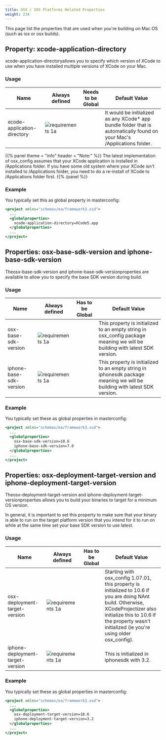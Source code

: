 ```yaml
---
title: OSX / IOS Platforms Related Properties
weight: 234
---
```


This page list the properties that are used when you&#39;re building on Mac OS (such as ios or osx builds).

<a name="xcode-application-directory"></a>
## Property: xcode-application-directory ##

xcode-application-directoryallows you to specify which version of XCode to use when you have installed multiple versions of XCode on your Mac.

<a name="xcode-application-directory_Usage"></a>
### Usage ###

Name |Always defined |Needs to be Global |Default Value |
--- |--- |--- |--- |
| xcode-application-directory | ![requirements 1a]( requirements1a.gif ) |  | It would be initialized as any XCode* app bundle folder that is automatically found on your Mac&#39;s /Applications folder. |


{{% panel theme = "info" header = "Note:" %}}
The latest implementation of osx_config assumes that your XCode application is installed in
/Applications folder.  If you have some old system where your XCode isn&#39;t installed to /Applications folder,
you need to do a re-install of XCode to /Applications folder first.
{{% /panel %}}
<a name="xcode-application-directory_Example"></a>
### Example ###

You typically set this as global property in masterconfig:


```xml
<project xmlns="schemas/ea/framework3.xsd">
  ...
  <globalproperties>
    xcode-application-directory=XCode5.app
  </globalproperties>
  ...
</project>
```
<a name="base-sdk-version"></a>
## Properties: osx-base-sdk-version and iphone-base-sdk-version ##

Theosx-base-sdk-version and iphone-base-sdk-versionproperties are available
to allow you to specify the base SDK version during build.

<a name="base-sdk-version_Usage"></a>
### Usage ###

Name |Always defined |Has to be Global |Default Value |
--- |--- |--- |--- |
| osx-base-sdk-version | ![requirements 1a]( requirements1a.gif ) |  | This property is initialized to an empty string in osx_config package meaning we will be building with latest SDK version. |
| iphone-base-sdk-version | ![requirements 1a]( requirements1a.gif ) |  | This property is initialized to an empty string in iphonesdk package meaning we will be building with latest SDK version. |

<a name="base-sdk-version_Example"></a>
### Example ###

You typically set these as global properties in masterconfig:


```xml
<project xmlns="schemas/ea/framework3.xsd">
  ...
  <globalproperties>
    osx-base-sdk-version=10.6
    iphone-base-sdk-version=7.0
  </globalproperties>
  ...
</project>
```
<a name="deployment-target-version"></a>
## Properties: osx-deployment-target-version and iphone-deployment-target-version ##

Theosx-deployment-target-version and iphone-deployment-target-versionproperties allows you to
build your binaries to target for a minimum OS version.

In general, it is important to set this property to make sure that your binary is able to run on the target platform version
that you intend for it to run on while at the same time set your base SDK version to use latest.

<a name="deployment-target-version_Usage"></a>
### Usage ###

Name |Always defined |Has to be Global |Default Value |
--- |--- |--- |--- |
| osx-deployment-target-version | ![requirements 1a]( requirements1a.gif ) |  | Starting with osx_config 1.07.01, this property is initialized to 10.6 if you are doing NAnt build.  Otherwise,<br>XCodeProjectizer also initialize this to 10.6 if the property wasn&#39;t initialized (ie you&#39;re using older osx_config). |
| iphone-deployment-target-version | ![requirements 1a]( requirements1a.gif ) |  | This is initialized in iphonesdk with 3.2. |

<a name="deployment-target-version_Example"></a>
### Example ###

You typically set these as global properties in masterconfig:


```xml
<project xmlns="schemas/ea/framework3.xsd">
  ...
  <globalproperties>
    osx-deployment-target-version=10.6
    iphone-deployment-target-version=3.2
  </globalproperties>
  ...
</project>
```
